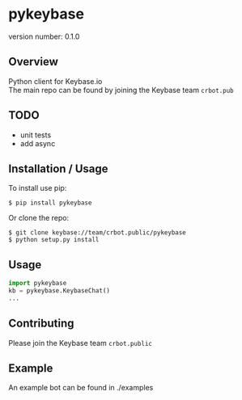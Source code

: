 pykeybase
===============================

version number: 0.1.0

Overview
--------

Python client for Keybase.io  
The main repo can be found by joining the Keybase team `crbot.pub`

TODO
----
* unit tests
* add async 

Installation / Usage
--------------------

To install use pip:

    $ pip install pykeybase


Or clone the repo:

    $ git clone keybase://team/crbot.public/pykeybase
    $ python setup.py install
    
Usage
-----
```python
import pykeybase
kb = pykeybase.KeybaseChat()
...
```
    
Contributing
------------

Please join the Keybase team `crbot.public`

Example
-------

An example bot can be found in ./examples